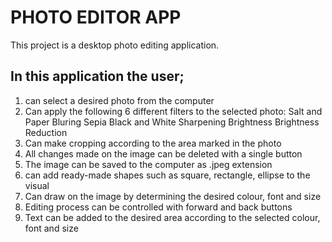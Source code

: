 # PHOTO EDITOR APP
This project is a desktop photo editing application.

## In this application the user;
 1. can select a desired photo from the computer
 2. Can apply the following 6 different filters to the selected photo:
     Salt and Paper
     Bluring
     Sepia
     Black and White
     Sharpening
     Brightness
     Brightness Reduction
3. Can make cropping according to the area marked in the photo
4. All changes made on the image can be deleted with a single button
5. The image can be saved to the computer as .jpeg extension
6. can add ready-made shapes such as square, rectangle, ellipse to the visual
7. Can draw on the image by determining the desired colour, font and size
8. Editing process can be controlled with forward and back buttons
9. Text can be added to the desired area according to the selected colour, font and size

